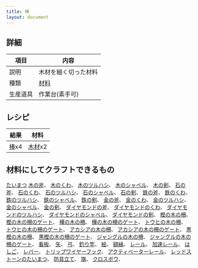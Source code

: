 ```yaml
---
title: 棒
layout: document
---
```

## 詳細

|項目|内容|
|---|---|
|説明|木材を細く切った材料|
|種類|[材料](材料)|
|生産道具|作業台(素手可)|

## レシピ

|結果|材料|
|---|---|
|[棒](棒)x4|[木材](木材)x2|

## 材料にしてクラフトできるもの

[たいまつ](たいまつ)
[木の斧](木の斧)、
[木のくわ](木のくわ)、
[木のツルハシ](木のツルハシ)、
[木のシャベル](木のシャベル)、
[木の剣](鉄の剣)、
[石の斧](石の斧)、
[石のくわ](石のくわ)、
[石のツルハシ](石のツルハシ)、
[石のシャベル](石のシャベル)、
[石の剣](石の剣)、
[鉄の斧](鉄の斧)、
[鉄のくわ](鉄のくわ)、
[鉄のツルハシ](鉄のツルハシ)、
[鉄のシャベル](鉄のシャベル)、
[鉄の剣](鉄の剣)、
[金の斧](金の斧)、
[金のくわ](金のくわ)、
[金のツルハシ](金のツルハシ)、
[金のシャベル](金のシャベル)、
[金の剣](金の剣)、
[ダイヤモンドの斧](ダイヤモンドの斧)、
[ダイヤモンドのくわ](ダイヤモンドのくわ)、
[ダイヤモンドのツルハシ](ダイヤモンドのツルハシ)、
[ダイヤモンドのシャベル](ダイヤモンドのシャベル)、
[ダイヤモンドの剣](ダイヤモンドの剣)、
[樫の木の柵](樫の木の柵)、
[樫の木の柵のゲート](樫の木の柵のゲート)、
[樺の木の柵](樺の木の柵)、
[樺の木の柵のゲート](樺の木の柵のゲート)、
[トウヒの木の柵](トウヒの木の柵)、
[トウヒの木の柵のゲート](トウヒの木の柵のゲート)、
[アカシアの木の柵](アカシアの木の柵)、
[アカシアの木の柵のゲート](アカシアの木の柵のゲート)、
[黒樫の木の柵](黒樫の木の柵)、
[黒樫の木の柵のゲート](黒樫の木の柵のゲート)、
[ジャングルの木の柵](ジャングルの木の柵)、
[ジャングルの木の柵のゲート](ジャングルの木の柵のゲート)、
[看板](看板)、
[矢](矢)、
[弓](弓)、
[釣り竿](釣り竿)、
[絵](絵)、
[額縁](額縁)、
[レール](レール)、
[加速レール](加速レール)、
[はしご](はしご)、
[レバー](レバー)、
[トリップワイヤーフック](トリップワイヤーフック)、
[アクティベーターレール](アクティベーターレール)、
[レッドストーンのたいまつ](レッドストーンのたいまつ)、
[防具立て](防具立て)、
[旗](旗)、
[クロスボウ](クロスボウ)、
